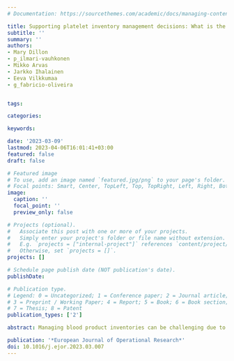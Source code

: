 ```yaml
---
# Documentation: https://sourcethemes.com/academic/docs/managing-content/

title: Supporting platelet inventory management decisions: What is the effect of extending platelets’ shelf life?
subtitle: ''
summary: ''
authors:
- Mary Dillon 
- p_ilmari-vauhkonen
- Mikko Arvas
- Jarkko Ihalainen
- Eeva Vilkkumaa
- g_fabricio-oliveira


tags: 

categories: 

keywords: 

date: '2023-03-09'
lastmod: 2023-04-06T16:01:41+03:00
featured: false
draft: false

# Featured image
# To use, add an image named `featured.jpg/png` to your page's folder.
# Focal points: Smart, Center, TopLeft, Top, TopRight, Left, Right, BottomLeft, Bottom, BottomRight.
image:
  caption: ''
  focal_point: ''
  preview_only: false

# Projects (optional).
#   Associate this post with one or more of your projects.
#   Simply enter your project's folder or file name without extension.
#   E.g. `projects = ["internal-project"]` references `content/project/deep-learning/index.md`.
#   Otherwise, set `projects = []`.
projects: []

# Schedule page publish date (NOT publication's date).
publishDate: 

# Publication type.
# Legend: 0 = Uncategorized; 1 = Conference paper; 2 = Journal article;
# 3 = Preprint / Working Paper; 4 = Report; 5 = Book; 6 = Book section;
# 7 = Thesis; 8 = Patent
publication_types: ['2']

abstract: Managing blood product inventories can be challenging due to stochastic supply and demand, varying shelf lives of the products, and the need to account for multiple objectives such as the minimisation of costs, product shortage and expiry. This complex setting makes it difficult to include all relevant aspects, while ensuring that the computation time required to optimise the blood product supply chain remains reasonable. Consequently, existing models typically fail to solve realistic-sized problems and thus have not found much use in supporting decisions faced by blood service practitioners. This research develops a methodological framework for modelling platelet inventories, resulting in robust managerial recommendations. Specifically, we propose a two-stage stochastic programming model to define optimal order-up-to levels that minimise costs, shortage and expiry in a decentralised decision-making setting. We exploit the problem structure to decompose it and make the model computationally tractable. To ensure that the model is practically relevant, we develop it with practitioners from the Finnish Red Cross Blood Service. We use the model to estimate the costs of extending the shelf life of platelets from five to seven days through two methods and assess the impacts of this extension on optimal inventory decisions. These results can be used to optimise the Finnish platelet supply chain and inform future cost-effectiveness analyses regarding shelf life extension.

publication: '*European Journal of Operational Research*'
doi: 10.1016/j.ejor.2023.03.007
---
```

